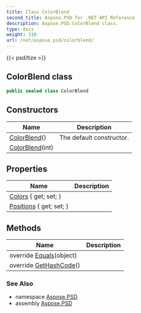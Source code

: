 ```yaml
---
title: Class ColorBlend
second_title: Aspose.PSD for .NET API Reference
description: Aspose.PSD.ColorBlend class. 
type: docs
weight: 310
url: /net/aspose.psd/colorblend/
---
```

{{< psd/tize >}}
## ColorBlend class

```csharp
public sealed class ColorBlend
```

## Constructors

| Name | Description |
| --- | --- |
| [ColorBlend](colorblend/#constructor)() | The default constructor. |
| [ColorBlend](colorblend/#constructor_1)(int) |  |

## Properties

| Name | Description |
| --- | --- |
| [Colors](../../aspose.psd/colorblend/colors/) { get; set; } |  |
| [Positions](../../aspose.psd/colorblend/positions/) { get; set; } |  |

## Methods

| Name | Description |
| --- | --- |
| override [Equals](../../aspose.psd/colorblend/equals/)(object) |  |
| override [GetHashCode](../../aspose.psd/colorblend/gethashcode/)() |  |

### See Also

* namespace [Aspose.PSD](../../aspose.psd/)
* assembly [Aspose.PSD](../../)


